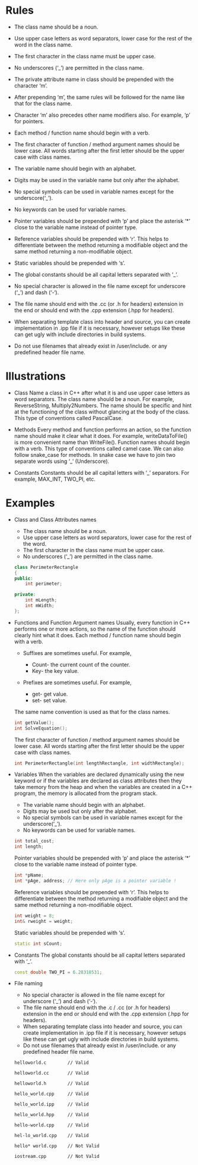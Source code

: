 <!-- Taken from https://www.geeksforgeeks.org/naming-convention-in-c/ -->
<!-- With further modifications -->

# Rules
* The class name should be a noun.

* Use upper case letters as word separators, lower case for the rest of the word
  in the class name.

* The first character in the class name must be upper case.

* No underscores (‘_’) are permitted in the class name.

* The private attribute name in class should be prepended with the character
  ‘m’.

* After prepending ‘m’, the same rules will be followed for the name like that
  for the class name.

* Character ‘m’ also precedes other name modifiers also. For example, ‘p’ for
  pointers.

* Each method / function name should begin with a verb.

* The first character of function / method argument names should be lower case.
  All words starting after the first letter should be the upper case with class
  names.

* The variable name should begin with an alphabet.

* Digits may be used in the variable name but only after the alphabet.

* No special symbols can be used in variable names except for the
  underscore(‘_’).

* No keywords can be used for variable names.

* Pointer variables should be prepended with ‘p’ and place the asterisk ‘*’
  close to the variable name instead of pointer type.

* Reference variables should be prepended with ‘r’. This helps to differentiate
  between the method returning a modifiable object and the same method returning
  a non-modifiable object.

* Static variables should be prepended with ‘s’.

* The global constants should be all capital letters separated with ‘_’.

* No special character is allowed in the file name except for underscore (‘_’)
  and dash (‘-‘).

* The file name should end with the .cc (or .h for headers) extension in the
  end or should end with the .cpp extension (.hpp for headers).

* When separating template class into header and source, you can create
  implementation in .ipp file if it is necessary, however setups like these
  can get ugly with include directories in build systems.

* Do not use filenames that already exist in /user/include. or any predefined
  header file name.

# Illustrations
* Class
    Name a class in C++ after what it is and use upper case letters as word
    separators. The class name should be a noun. For example, ReverseString,
    Multiply2Numbers. The name should be specific and hint at the functioning of
    the class without glancing at the body of the class. This type of
    conventions called PascalCase.

* Methods
    Every method and function performs an action, so the function name
    should make it clear what it does. For example, writeDataToFile() is more
    convenient name than WriteFile(). Function names should begin with a verb.
    This type of conventions called camel case. We can also follow snake_case
    for methods. In snake case we have to join two separate words using ‘_’
    (Underscore).

* Constants
    Constants should be all capital letters with ‘_’ separators. For example,
    MAX_INT, TWO_PI, etc.

# Examples
* Class and Class Attributes names
    * The class name should be a noun.
    * Use upper case letters as word separators, lower case for the rest of the
      word.
    * The first character in the class name must be upper case.
    * No underscores (‘_’) are permitted in the class name.

    ```cpp
    class PerimeterRectangle
    {
    public:
        int perimeter;

    private:
        int mLength;
        int mWidth;
    };
    ```

* Functions and Function Argument names
    Usually, every function in C++ performs one or more actions, so the name of
    the function should clearly hint what it does. Each method / function name
    should begin with a verb.

    * Suffixes are sometimes useful. For example,
        * Count- the current count of the counter.
        * Key- the key value.

    * Prefixes are sometimes useful. For example,
        * get- get value.
        * set- set value.

    The same name convention is used as that for the class names.
    ```cpp
    int getValue();
    int SolveEquation();
    ```

    The first character of function / method argument names should be lower
    case. All words starting after the first letter should be the upper case
    with class names.
    ```cpp
    int PerimeterRectangle(int lengthRectangle, int widthRectangle);
    ```
    
* Variables
    When the variables are declared dynamically using the new keyword or if the variables are declared as class attributes then they take memory from the heap and when the variables are created in a C++ program, the memory is allocated from the program stack.

    * The variable name should begin with an alphabet.
    * Digits may be used but only after the alphabet.
    * No special symbols can be used in variable names except for the
      underscore(‘_’).
    * No keywords can be used for variable names.

    ```cpp
    int total_cost;
    int length;
    ```

    Pointer variables should be prepended with ‘p’ and place the asterisk ‘*’
    close to the variable name instead of pointer type.

    ```cpp
    int *pName;
    int *pAge, address; // Here only pAge is a pointer variable !
    ```

    Reference variables should be prepended with ‘r’. This helps to
    differentiate between the method returning a modifiable object and the same
    method returning a non-modifiable object.

    ```cpp
    int weight = 8;
    int& rweight = weight;
    ```

    Static variables should be prepended with ‘s’.
    ```cpp
    static int sCount;
    ```

* Constants
    The global constants should be all capital letters separated with ‘_’.
    ```cpp
    const double TWO_PI = 6.28318531;
    ```

* File naming
    * No special character is allowed in the file name except for underscore
      (‘_’) and dash (‘-‘).
    * The file name should end with the .c / .cc (or .h for headers) extension
      in the end or should end with the .cpp extension (.hpp for headers).
    * When separating template class into header and source, you can create
      implementation in .ipp file if it is necessary, however setups like these
      can get ugly with include directories in build systems.
    * Do not use filenames that already exist in /user/include. or any
      predefined header file name.

    ```
    helloworld.c        // Valid

    helloworld.cc       // Valid

    helloworld.h        // Valid

    hello_world.cpp     // Valid

    hello_world.ipp     // Valid

    hello_world.hpp     // Valid

    hello-world.cpp     // Valid

    hel-lo_world.cpp    // Valid

    hello* world.cpp    // Not Valid

    iostream.cpp        // Not Valid
    ```